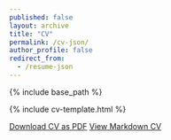 ```yaml
---
published: false
layout: archive
title: "CV"
permalink: /cv-json/
author_profile: false
redirect_from:
  - /resume-json
---
```


{% include base_path %}

{% include cv-template.html %}

<div class="cv-download-links">
  <a href="{{ base_path }}/files/CV.pdf" class="btn btn--primary">Download CV as PDF</a>
  <a href="{{ base_path }}" class="btn btn--inverse">View Markdown CV</a>
</div>

